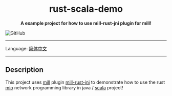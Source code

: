 <div align=center>
</div>
<h1 align=center>rust-scala-demo</h1>

<p align=center ><b>A example project for how to use mill-rust-jni plugin for mill!</b></p>

![GitHub](https://img.shields.io/github/license/yankun1992/rust-scala-demo)

<hr>

Language: [简体中文](./README.zh_cn.md)

<hr>

## Description

This project uses [mill](https://github.com/com-lihaoyi/mill)
plugin [mill-rust-jni](https://github.com/otavia-projects/mill-rust-jni) to demonstrate how to use the
rust [mio](https://github.com/tokio-rs/mio) network programming library in
java / [scala](https://www.scala-lang.org/) project!